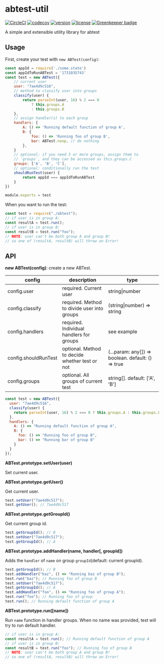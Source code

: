 # abtest-util

[![CircleCI](https://circleci.com/gh/Nikaple/abtest-util.svg?style=shield)](https://circleci.com/gh/Nikaple/abtest-util)
[![codecov](https://codecov.io/gh/Nikaple/abtest-util/branch/master/graph/badge.svg)](https://codecov.io/gh/Nikaple/abtest-util)
[![version](https://badge.fury.io/js/abtest-util.svg)](https://badge.fury.io/js/abtest-util)
[![license](https://img.shields.io/npm/l/abtest-util.svg)](https://www.npmjs.com/package/abtest-util) [![Greenkeeper badge](https://badges.greenkeeper.io/Nikaple/abtest-util.svg)](https://greenkeeper.io/)

A simple and extensible utility library for abtest

## Usage

First, create your test with `new ABTest(config)`:

```javascript
const appId = require('./some.state')
const appIdToRunABTest = '1731035743'
const test = new ABTest({
    // current user
    user: "7ae4d9c516",
    // method to classify user into groups
    classify(user) {
      	return parseInt(user, 16) % 2 === 0
        	? this.groups.A
        	: this.groups.B
    },
    // assign handler(s) to each group
    handlers: {
        A: () => 'Running default function of group A',
        B: {
            foo: () => 'Running foo of group B',
            bar: ABTest.noop, // do nothing
        },
    }
    // optional: if you need 3 or more groups, assign them to
    // `groups`, and they can be accessed as this.groups.C
    groups: ['A', 'B', 'C'],
    // optional: conditionally run the test
    shouldRunTest(user) {
    	return appId === appIdToRunABTest
	}
})

module.exports = test
```

When you want to run the test:

```javascript
const test = require("./abtest");
// if user is in group A:
const resultA = test.run();
// if user is in group B:
const resultB = test.run("foo");
// NOTE: user can't be both group A and group B!
// so one of (resultA, resultB) will throw an Error!
```

## API

**new ABTest(config)**: create a new ABTest.

| config               | description                                    | type                                              |
| -------------------- | ---------------------------------------------- | ------------------------------------------------- |
| config.user          | required. Current user                         | string\|number                                    |
| config.classify      | required. Method to divide user into groups    | (string\|number) => string                        |
| config.handlers      | required. Individual handlers for groups       | see example                                       |
| config.shouldRunTest | optional. Method to decide whether test or not | (...param: any[]) => boolean. default: () => true |
| config.groups        | optional. All groups of current test           | string[]. default: ['A', 'B']                     |

```javascript
const test = new ABTest({
  user: "7ae4d9c516",
  classify(user) {
    return parseInt(user, 16) % 2 === 0 ? this.groups.A : this.groups.B;
  },
  handlers: {
    A: () => "Running default function of group A",
    B: {
      foo: () => "Running foo of group B",
      bar: () => "Running bar of group B"
    }
  }
});
```

**ABTest.prototype.setUser(user)**

Set current user.

**ABTest.prototype.getUser()**

Get current user.

```javascript
test.setUser("7ae4d9c517");
test.getUser(); // 7ae4d9c517
```

**ABTest.prototype.getGroupId()**

Get current group id.

```javascript
test.getGroupId(); // B
test.setUser("7ae4d9c517");
test.getGroupId(); // A
```

**ABTest.prototype.addHandler(name, handler[, groupId])**

Adds the `handler` of `name` on group `groupId`(default: current groupId).

```javascript
test.getGroupId(); // B
test.addHandler("baz", () => "Running baz of group B");
test.run("baz"); // Running foo of group B
test.setUser("7ae4d9c517");
test.getGroupId(); // A
test.addHandler("foo", () => "Running foo of group A");
test.run("foo"); // Running foo of group
test.run(); // Running default function of group A
```

**ABTest.prototype.run([name])**

Run `name` function in handler groups. When no name was provided, test will try to run default handler.

```javascript
// if user is in group A:
const resultA = test.run(); // Running default function of group A
// if user is in group B:
const resultB = test.run("foo"); // Running foo of group B
// NOTE: user can't be both group A and group B!
// so one of (resultA, resultB) will throw an Error!
```
